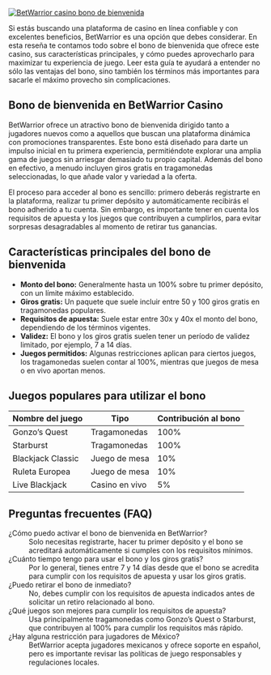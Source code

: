 [![BetWarrior casino bono de bienvenida](https://123-caf.pages.dev/gitsignup.png)](https://vrmoo.ru/Bt82HjjY)

<p>Si estás buscando una plataforma de casino en línea confiable y con excelentes beneficios, BetWarrior es una opción que debes considerar. En esta reseña te contamos todo sobre el bono de bienvenida que ofrece este casino, sus características principales, y cómo puedes aprovecharlo para maximizar tu experiencia de juego. Leer esta guía te ayudará a entender no sólo las ventajas del bono, sino también los términos más importantes para sacarle el máximo provecho sin complicaciones.</p>  <h2>Bono de bienvenida en BetWarrior Casino</h2> <p>BetWarrior ofrece un atractivo bono de bienvenida dirigido tanto a jugadores nuevos como a aquellos que buscan una plataforma dinámica con promociones transparentes. Este bono está diseñado para darte un impulso inicial en tu primera experiencia, permitiéndote explorar una amplia gama de juegos sin arriesgar demasiado tu propio capital. Además del bono en efectivo, a menudo incluyen giros gratis en tragamonedas seleccionadas, lo que añade valor y variedad a la oferta.</p> <p>El proceso para acceder al bono es sencillo: primero deberás registrarte en la plataforma, realizar tu primer depósito y automáticamente recibirás el bono adherido a tu cuenta. Sin embargo, es importante tener en cuenta los requisitos de apuesta y los juegos que contribuyen a cumplirlos, para evitar sorpresas desagradables al momento de retirar tus ganancias.</p>  <h2>Características principales del bono de bienvenida</h2> <ul>   <li><strong>Monto del bono:</strong> Generalmente hasta un 100% sobre tu primer depósito, con un límite máximo establecido.</li>   <li><strong>Giros gratis:</strong> Un paquete que suele incluir entre 50 y 100 giros gratis en tragamonedas populares.</li>   <li><strong>Requisitos de apuesta:</strong> Suele estar entre 30x y 40x el monto del bono, dependiendo de los términos vigentes.</li>   <li><strong>Validez:</strong> El bono y los giros gratis suelen tener un período de validez limitado, por ejemplo, 7 a 14 días.</li>   <li><strong>Juegos permitidos:</strong> Algunas restricciones aplican para ciertos juegos, los tragamonedas suelen contar al 100%, mientras que juegos de mesa o en vivo aportan menos.</li> </ul>  <h2>Juegos populares para utilizar el bono</h2> <table>   <thead>     <tr>       <th>Nombre del juego</th>       <th>Tipo</th>       <th>Contribución al bono</th>     </tr>   </thead>   <tbody>     <tr>       <td>Gonzo’s Quest</td>       <td>Tragamonedas</td>       <td>100%</td>     </tr>     <tr>       <td>Starburst</td>       <td>Tragamonedas</td>       <td>100%</td>     </tr>     <tr>       <td>Blackjack Classic</td>       <td>Juego de mesa</td>       <td>10%</td>     </tr>     <tr>       <td>Ruleta Europea</td>       <td>Juego de mesa</td>       <td>10%</td>     </tr>     <tr>       <td>Live Blackjack</td>       <td>Casino en vivo</td>       <td>5%</td>     </tr>   </tbody> </table>  <h2>Preguntas frecuentes (FAQ)</h2> <dl>   <dt>¿Cómo puedo activar el bono de bienvenida en BetWarrior?</dt>   <dd>Solo necesitas registrarte, hacer tu primer depósito y el bono se acreditará automáticamente si cumples con los requisitos mínimos.</dd>    <dt>¿Cuánto tiempo tengo para usar el bono y los giros gratis?</dt>   <dd>Por lo general, tienes entre 7 y 14 días desde que el bono se acredita para cumplir con los requisitos de apuesta y usar los giros gratis.</dd>    <dt>¿Puedo retirar el bono de inmediato?</dt>   <dd>No, debes cumplir con los requisitos de apuesta indicados antes de solicitar un retiro relacionado al bono.</dd>    <dt>¿Qué juegos son mejores para cumplir los requisitos de apuesta?</dt>   <dd>Usa principalmente tragamonedas como Gonzo’s Quest o Starburst, que contribuyen al 100% para cumplir los requisitos más rápido.</dd>    <dt>¿Hay alguna restricción para jugadores de México?</dt>   <dd>BetWarrior acepta jugadores mexicanos y ofrece soporte en español, pero es importante revisar las políticas de juego responsables y regulaciones locales.</dd> </dl>